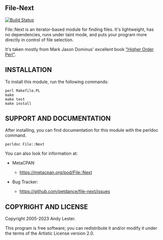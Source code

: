 File-Next
---------

[![Build Status](https://github.com/petdance/file-next/workflows/testsuite/badge.svg?branch=dev)](https://github.com/petdance/file-next/actions?query=workflow%3Atestsuite+branch%3Adev)


File::Next is an iterator-based module for finding files.  It's
lightweight, has no dependencies, runs under taint mode, and puts your
program more directly in control of file selection.

It's taken mostly from Mark Jason Dominus' excellent book ["Higher Order Perl"](http://hop.perl.plover.com/).

INSTALLATION
------------

To install this module, run the following commands:

    perl Makefile.PL
    make
    make test
    make install


SUPPORT AND DOCUMENTATION
-------------------------

After installing, you can find documentation for this module with the perldoc command.

    perldoc File::Next

You can also look for information at:

* MetaCPAN
    * https://metacpan.org/pod/File::Next

* Bug Tracker:
    * https://github.com/petdance/file-next/issues

COPYRIGHT AND LICENSE
---------------------

Copyright 2005-2023 Andy Lester.

This program is free software; you can redistribute it and/or modify
it under the terms of the Artistic License version 2.0.
